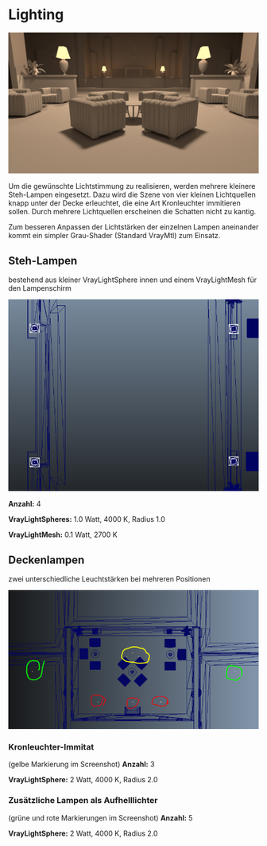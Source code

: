# Lighting
![Light Balancing](images/light_balancing.jpg)

Um die gewünschte Lichtstimmung zu realisieren, werden mehrere kleinere Steh-Lampen eingesetzt. Dazu wird die Szene von vier kleinen Lichtquellen knapp unter der Decke erleuchtet, die eine Art Kronleuchter immitieren sollen. Durch mehrere Lichtquellen erscheinen die Schatten nicht zu kantig.

Zum besseren Anpassen der Lichtstärken der einzelnen Lampen aneinander kommt ein simpler Grau-Shader (Standard VrayMtl) zum Einsatz.

## Steh-Lampen
bestehend aus kleiner VrayLightSphere innen und einem VrayLightMesh für den Lampenschirm

![Screenshot Steh-Lampen](images/screenshot-leuchter.png)

**Anzahl:** 4

**VrayLightSpheres:**
1.0 Watt, 4000 K, Radius 1.0

**VrayLightMesh:**
0.1 Watt, 2700 K


## Deckenlampen
zwei unterschiedliche Leuchtstärken bei mehreren Positionen

![Screenshot Deckenlampen](images/screenshot-deckenlampen-markierungen.png)

### Kronleuchter-Immitat
(gelbe Markierung im Screenshot)
**Anzahl:** 3

**VrayLightSphere:**
2 Watt, 4000 K, Radius 2.0


### Zusätzliche Lampen als Aufhelllichter
(grüne und rote Markierungen im Screenshot)
**Anzahl:** 5

**VrayLightSphere:**
2 Watt, 4000 K, Radius 2.0



